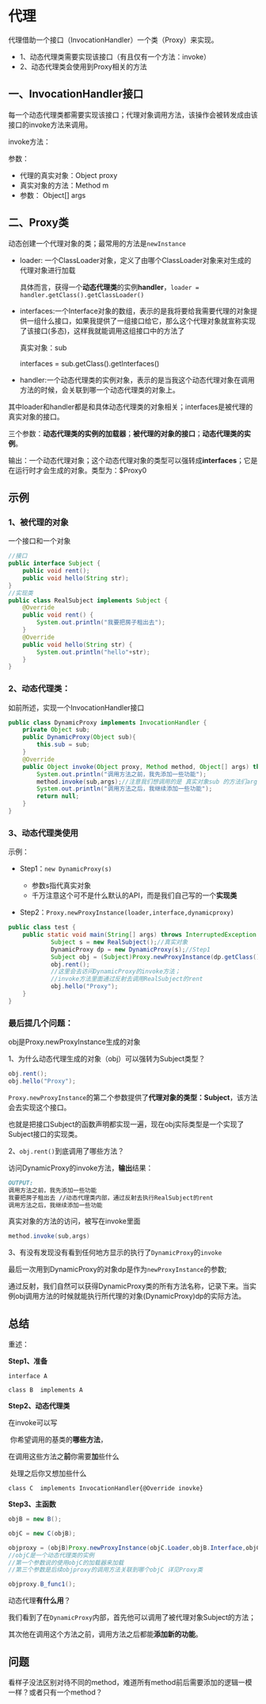 # 代理

代理借助一个接口（InvocationHandler）一个类（Proxy）来实现。

- 1、动态代理类需要实现该接口（有且仅有一个方法：invoke）
- 2、动态代理类会使用到Proxy相关的方法

## 一、InvocationHandler接口

每一个动态代理类都需要实现该接口；代理对象调用方法，该操作会被转发成由该接口的invoke方法来调用。

invoke方法：

参数：

- 代理的真实对象：Object proxy
- 真实对象的方法：Method m
- 参数： Object[] args

## 二、Proxy类

动态创建一个代理对象的类；最常用的方法是`newInstance`

- loader: 一个ClassLoader对象，定义了由哪个ClassLoader对象来对生成的代理对象进行加载

  具体而言，获得一个**动态代理类**的实例**handler**，`loader = handler.getClass().getClassLoader()`

- interfaces:一个Interface对象的数组，表示的是我将要给我需要代理的对象提供一组什么接口，如果我提供了一组接口给它，那么这个代理对象就宣称实现了该接口(多态)，这样我就能调用这组接口中的方法了

  真实对象：sub

  interfaces = sub.getClass().getInterfaces()

- handler:一个动态代理类的实例对象，表示的是当我这个动态代理对象在调用方法的时候，会关联到哪一个动态代理类的对象上。

其中loader和handler都是和具体动态代理类的对象相关；interfaces是被代理的真实对象的接口。

三个参数：**动态代理类的实例的加载器**；**被代理的对象的接口**；**动态代理类的实例**。

输出：一个动态代理对象；这个动态代理对象的类型可以强转成**interfaces**；它是在运行时才会生成的对象。类型为：$Proxy0

## 示例

### 1、被代理的对象

一个接口和一个对象

```java
//接口
public interface Subject {
    public void rent();
    public void hello(String str);
}
//实现类
public class RealSubject implements Subject {
    @Override
    public void rent() {
        System.out.println("我要把房子租出去");
    }
    @Override
    public void hello(String str) {
        System.out.println("hello"+str);
    }
}
```

### 2、动态代理类：

如前所述，实现一个InvocationHandler接口

```java
public class DynamicProxy implements InvocationHandler {
    private Object sub;
    public DynamicProxy(Object sub){
        this.sub = sub;
    }
    @Override
    public Object invoke(Object proxy, Method method, Object[] args) throws Throwable {
        System.out.println("调用方法之前，我先添加一些功能");
        method.invoke(sub,args);//注意我们想调用的是 真实对象sub 的方法们args。
        System.out.println("调用方法之后，我继续添加一些功能");
        return null;
    }
}
```

### 3、动态代理类使用

示例：

- Step1：`new DynamicProxy(s)` 
  - 参数s指代真实对象
  - 千万注意这个可不是什么默认的API，而是我们自己写的一个**实现类**

- Step2：`Proxy.newProxyInstance(loader,interface,dynamicproxy)`

```java
public class test {
    public static void main(String[] args) throws InterruptedException {
            Subject s = new RealSubject();//真实对象
            DynamicProxy dp = new DynamicProxy(s);//Step1
            Subject obj = (Subject)Proxy.newProxyInstance(dp.getClass().getClassLoader(), s.getClass().getInterfaces(), dp);//Step2
            obj.rent();
            //这里会去访问DynamicProxy的invoke方法；
            //invoke方法里面通过反射去调用RealSubject的rent
            obj.hello("Proxy");
    }
}
```

### 最后提几个问题：

obj是Proxy.newProxyInstance生成的对象

1、为什么动态代理生成的对象（obj）可以强转为Subject类型？

```java
obj.rent();
obj.hello("Proxy");
```

`Proxy.newProxyInstance`的第二个参数提供了**代理对象的类型：Subject**，该方法会去实现这个接口。

也就是把接口Subject的函数声明都实现一遍，现在obj实际类型是一个实现了Subject接口的实现类。

2、`obj.rent()`到底调用了哪些方法？

访问DynamicProxy的invoke方法，**输出**结果：

```markdown
OUTPUT:
调用方法之前，我先添加一些功能
我要把房子租出去 //动态代理类内部，通过反射去执行RealSubject的rent
调用方法之后，我继续添加一些功能
```

真实对象的方法的访问，被写在invoke里面

```java
method.invoke(sub,args)
```

3、有没有发现没有看到任何地方显示的执行了`DynamicProxy`的`invoke`

最后一次用到DynamicProxy的对象dp是作为`newProxyInstance`的参数;

通过反射，我们自然可以获得DynamicProxy类的所有方法名称，记录下来。当实例obj调用方法的时候就能执行所代理的对象(DynamicProxy)dp的实际方法。

## 总结

重述：

**Step1、准备**

```
interface A

class B  implements A
```

**Step2、动态代理类**

在invoke可以写

​	你希望调用的基类的**哪些方法**，

​	在调用这些方法之**前**你需要**加**些什么

​	处理之后你又想加些什么

`class C  implements InvocationHandler{@Override inovke}`

**Step3、主函数**

```java
objB = new B();

objC = new C(objB);

objproxy = (objB)Proxy.newProxyInstance(objC.Loader,objB.Interface,objC);
//objC是一个动态代理类的实例
//第一个参数说的使用objC的加载器来加载
//第三个参数是后续objproxy的调用方法关联到哪个objC 详见Proxy类

objproxy.B_func1();
```



动态代理**有什么用**？

我们看到了在`DynamicProxy`内部，首先他可以调用了被代理对象Subject的方法；

其次他在调用这个方法之前，调用方法之后都能**添加新的功能**。



## 问题

看样子没法区别对待不同的method，难道所有method前后需要添加的逻辑一模一样？或者只有一个method？


